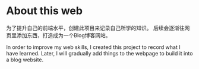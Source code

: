 # About this web
  为了提升自己的前端水平，创建此项目来记录自己所学的知识。
  后续会逐渐往网页里添加东西，打造成为一个Blog博客网站。

  In order to improve my web skills, I created this project to record what I have learned. 
  Later, I will gradually add things to the webpage to build it into a blog website.
